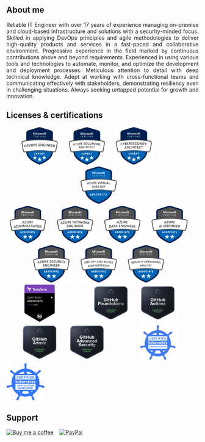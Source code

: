 ## About me

<div style="text-align: justify;">
Reliable IT Engineer with over 17 years of experience managing on-premise and cloud-based infrastructure and solutions with a security-minded focus. Skilled in applying DevOps principles and agile methodologies to deliver high-quality products and services in a fast-paced and collaborative environment. Progressive experience in the field marked by continuous contributions above and beyond requirements. Experienced in using various tools and technologies to automate, monitor, and optimize the development and deployment processes. Meticulous attention to detail with deep technical knowledge. Adept at working with cross-functional teams and communicating effectively with stakeholders, demonstrating resiliency even in challenging situations. Always seeking untapped potential for growth and innovation.
</div>

## Licenses & certifications

<div align="center">
<a href="https://learn.microsoft.com/api/credentials/share/en-us/RomanRabodzei/4F48A8397F604892?sharingId=B3C1155BC65B52A1" style="margin-right: 20px;">
<img src="./azure-devops-engineer-expert.png" alt="Azure DevOps Engineer Expert" width="100" height="100"></a>
<a href="https://learn.microsoft.com/api/credentials/share/en-us/RomanRabodzei/977678304216884B?sharingId=B3C1155BC65B52A1" style="margin-right: 20px;">
<img src="./azure-solutions-architect-expert.png" alt="Azure Solutions Architect Expert" width="100" height="100"></a>
<a href="https://learn.microsoft.com/api/credentials/share/en-us/RomanRabodzei/AB0829F37921442E?sharingId=B3C1155BC65B52A1" style="margin-right: 20px;">
<img src="./azure-cybersecurity-architect-exper.png" alt="Azure Cybersecurity Architect Expert" width="100" height="100"></a>
&nbsp;&nbsp;&nbsp;&nbsp;&nbsp;&nbsp;&nbsp;&nbsp;&nbsp;&nbsp;&nbsp;&nbsp;&nbsp;&nbsp;&nbsp;
<a href="https://learn.microsoft.com/api/credentials/share/en-us/RomanRabodzei/185BD79D4B1F186B?sharingId=B3C1155BC65B52A1" style="margin-right: 20px;">
<img src="./azure-virtual-desktop-specialty.png" alt="Azure Virtual Desktop Specialty" width="100" height="100"></a>
</div>

<div align="center">
<a href="https://learn.microsoft.com/api/credentials/share/en-us/RomanRabodzei/AC60B90FD780DE2E?sharingId=B3C1155BC65B52A1" style="margin-right: 20px;">
<img src="./azure-administrator-associate.png" alt="Azure Administrator Associate" width="100" height="100"></a>
<a href="https://learn.microsoft.com/api/credentials/share/en-us/RomanRabodzei/BE0BFA3983B667C2?sharingId=B3C1155BC65B52A1" style="margin-right: 20px;">
<img src="./azure-network-engineer-associate.png" alt="Azure Network Engineer Associate" width="100" height="100"></a>
<a href="https://learn.microsoft.com/api/credentials/share/en-us/RomanRabodzei/9D7DF5C09F3B647C?sharingId=B3C1155BC65B52A1" style="margin-right: 20px;">
<img src="./azure-data-engineer-associate.png" alt="Azure Data Engineer Associate" width="100" height="100"></a>
<a href="https://learn.microsoft.com/api/credentials/share/en-us/RomanRabodzei/C1E9CFDD8F78D793?sharingId=B3C1155BC65B52A1" style="margin-right: 20px;">
<img src="./azure-ai-engineer-associate.png" alt="Azure AI Engineer Associate" width="100" height="100"></a>
<a href="https://learn.microsoft.com/api/credentials/share/en-us/RomanRabodzei/82A596ACA31366A7?sharingId=B3C1155BC65B52A1" style="margin-right: 20px;">
<img src="./azure-security-engineer-associate.png" alt="Azure Security Engineer Associate" width="100" height="100"></a>
<a href="https://learn.microsoft.com/api/credentials/share/en-us/RomanRabodzei/F7D70FE59B762680?sharingId=B3C1155BC65B52A1" style="margin-right: 20px;">
<img src="./azure-identity-and-access-administrator-associate.png" alt="Azure Identity and Access Administrator Associate" width="100" height="100"></a>
<a href="https://learn.microsoft.com/api/credentials/share/en-us/RomanRabodzei/31872132664101B9?sharingId=B3C1155BC65B52A1" style="margin-right: 20px;">
<img src="./azure-security-operations-analyst-associate.png" alt="Azure Security Operations Analyst Associate" width="100" height="100"></a>
</div>

<div align="center">
<a href="https://www.credly.com/badges/59919c2a-362e-40e6-9b17-727ae7127c17" style="margin-right: 20px;">
<img src="./hashicorp-certified-terraform-associate-003.png" alt="HashiCorp Certified: Terraform Associate" width="100" height="100"></a>
&nbsp;&nbsp;&nbsp;&nbsp;&nbsp;&nbsp;&nbsp;&nbsp;&nbsp;&nbsp;&nbsp;&nbsp;&nbsp;&nbsp;&nbsp;
<a href="https://www.credly.com/badges/8932b5c9-712d-4c55-943b-801e9509928a" style="margin-right: 20px;">
<img src="./github-foundations.png" alt="GitHub Foundations" width="100" height="100"></a>
<a href="https://www.credly.com/badges/a1441f60-5e8f-4a3a-b621-13928524a993" style="margin-right: 20px;">
<img src="./github-actions.png" alt="GitHub Actions" width="100" height="100"></a>
<a href="https://www.credly.com/badges/69e9bac6-dff2-4748-aee6-ce89a05589ab" style="margin-right: 20px;">
<img src="./github-administration.png" alt="GitHub Administration" width="100" height="100"></a>
<a href="https://www.credly.com/badges/734b474d-3e13-4595-b1ba-4395056e9902/public_url" style="margin-right: 20px;">
<img src="github-advanced-security.png" alt="GitHub Advanced Security" width="100" height="100"></a>
&nbsp;&nbsp;&nbsp;&nbsp;&nbsp;&nbsp;&nbsp;&nbsp;&nbsp;&nbsp;&nbsp;&nbsp;&nbsp;&nbsp;&nbsp;
<a href="https://www.credly.com/badges/9d63f183-0027-42d7-a824-ddba56a51fe2" style="margin-right: 20px;">
<img src="./cka-certified-kubernetes-administrator.png" alt="CKA" width="100" height="100"></a>
</div>
<a href="https://www.credly.com/badges/a6af1bae-c7ff-4440-959d-faa8e90d6ec3" style="margin-right: 20px;">
<img src="./ckad-certified-kubernetes-application-developer.png" alt="CKA" width="100" height="100"></a>
</div>

<!-- <div align="center">
<a href="https://www.credly.com/badges/9fcc65c3-0aa6-4eca-a161-eafcbb7f02fb">
  <img src="./aws-certified-sysops-administrator-associate.png" alt="AWS Certified SysOps Administrator Associate" width="100" height="100">
</a>
</div> -->


## Support

[![Buy me a coffee](https://img.shields.io/badge/Buy_me_a-coffee-green_?logo=buy-me-a-coffee&logoColor=orange&style=plastic)](https://www.buymeacoffee.com/romanrabodzei)&nbsp;&nbsp;&nbsp;
[![PayPal](https://img.shields.io/badge/support-paypal?style=plastic&logo=paypal&label=PayPal)](https://paypal.me/romanrabodzey)

